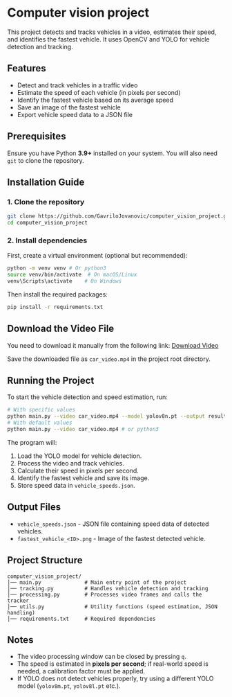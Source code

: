 # Computer vision project

This project detects and tracks vehicles in a video, estimates their speed, and identifies the fastest vehicle. It uses OpenCV and YOLO for vehicle detection and tracking.

## Features
- Detect and track vehicles in a traffic video
- Estimate the speed of each vehicle (in pixels per second)
- Identify the fastest vehicle based on its average speed
- Save an image of the fastest vehicle
- Export vehicle speed data to a JSON file

## Prerequisites
Ensure you have Python **3.9+** installed on your system. You will also need `git` to clone the repository.

## Installation Guide

### 1. Clone the repository
```bash
git clone https://github.com/GavriloJovanovic/computer_vision_project.git
cd computer_vision_project
```

### 2. Install dependencies
First, create a virtual environment (optional but recommended):
```bash
python -m venv venv # Or python3
source venv/bin/activate  # On macOS/Linux
venv\Scripts\activate    # On Windows
```
Then install the required packages:
```bash
pip install -r requirements.txt
```

## Download the Video File
You need to download it manually from the following link:
[Download Video](https://drive.google.com/file/d/1GoH1bOYnt8cqBtFbYjFPqqruG1Gncaav/view)

Save the downloaded file as `car_video.mp4` in the project root directory.

## Running the Project

To start the vehicle detection and speed estimation, run:
```bash
# With specific values
python main.py --video car_video.mp4 --model yolov8n.pt --output results.json # or python3
# With default values
python main.py --video car_video.mp4 # or python3
```

The program will:
1. Load the YOLO model for vehicle detection.
2. Process the video and track vehicles.
3. Calculate their speed in pixels per second.
4. Identify the fastest vehicle and save its image.
5. Store speed data in `vehicle_speeds.json`.

## Output Files
- `vehicle_speeds.json` - JSON file containing speed data of detected vehicles.
- `fastest_vehicle_<ID>.png` - Image of the fastest detected vehicle.

## Project Structure
```
computer_vision_project/
│── main.py              # Main entry point of the project
│── tracking.py          # Handles vehicle detection and tracking
│── processing.py        # Processes video frames and calls the tracker
│── utils.py             # Utility functions (speed estimation, JSON handling)
│── requirements.txt     # Required dependencies
```

## Notes
- The video processing window can be closed by pressing `q`.
- The speed is estimated in **pixels per second**; if real-world speed is needed, a calibration factor must be applied.
- If YOLO does not detect vehicles properly, try using a different YOLO model (`yolov8m.pt`, `yolov8l.pt` etc.).
